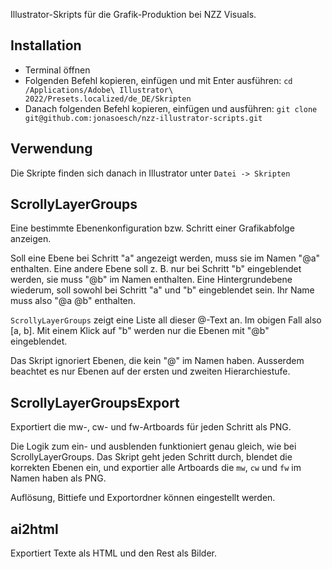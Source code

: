 Illustrator-Skripts für die Grafik-Produktion bei NZZ Visuals.

## Installation

* Terminal öffnen
* Folgenden Befehl kopieren, einfügen und mit Enter ausführen: `cd /Applications/Adobe\ Illustrator\ 2022/Presets.localized/de_DE/Skripten`
* Danach folgenden Befehl kopieren, einfügen und ausführen: `git clone git@github.com:jonasoesch/nzz-illustrator-scripts.git`

## Verwendung

Die Skripte finden sich danach in Illustrator unter `Datei -> Skripten`

## ScrollyLayerGroups

Eine bestimmte Ebenenkonfiguration bzw. Schritt einer Grafikabfolge anzeigen.

Soll eine Ebene bei Schritt "a" angezeigt werden, muss sie im Namen "@a" enthalten. Eine andere Ebene soll z. B. nur bei Schritt "b" eingeblendet werden, sie muss "@b" im Namen enthalten. Eine Hintergrundebene wiederum, soll sowohl bei Schritt "a" und "b" eingeblendet sein. Ihr Name muss also "@a @b" enthalten.

`ScrollyLayerGroups` zeigt eine Liste all dieser @-Text an. Im obigen Fall also [a, b]. Mit einem Klick auf "b" werden nur die Ebenen mit "@b" eingeblendet.

Das Skript ignoriert Ebenen, die kein "@" im Namen haben. Ausserdem beachtet es nur Ebenen auf der ersten und zweiten Hierarchiestufe.

## ScrollyLayerGroupsExport

Exportiert die mw-, cw- und fw-Artboards für jeden Schritt als PNG.

Die Logik zum ein- und ausblenden funktioniert genau gleich, wie bei ScrollyLayerGroups. Das Skript geht jeden Schritt durch, blendet die korrekten Ebenen ein, und exportier alle Artboards die `mw`, `cw` und `fw` im Namen haben als PNG.

Auflösung, Bittiefe und Exportordner können eingestellt werden.

## ai2html

Exportiert Texte als HTML und den Rest als Bilder. 
